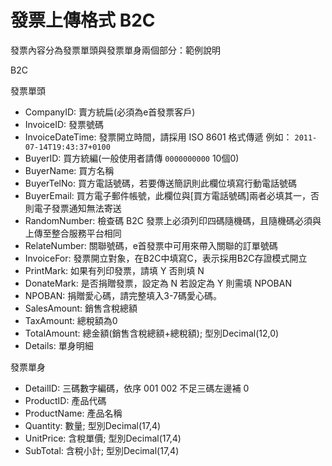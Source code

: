 # 發票上傳格式 B2C

發票內容分為發票單頭與發票單身兩個部分：範例說明

B2C

發票單頭

* CompanyID: 賣方統扁\(必須為e首發票客戶\)
* InvoiceID: 發票號碼
* InvoiceDateTime: 發票開立時間，請採用 ISO 8601 格式傳遞 例如： `2011-07-14T19:43:37+0100`
* BuyerID: 買方統編(一般使用者請傳 `0000000000` 10個0) 
* BuyerName: 買方名稱
* BuyerTelNo: 買方電話號碼，若要傳送簡訊則此欄位填寫行動電話號碼
* BuyerEmail: 買方電子郵件帳號，此欄位與\[買方電話號碼\]兩者必填其一，否則電子發票通知無法寄送
* RandomNumber: 檢查碼 B2C 發票上必須列印四碼隨機碼，且隨機碼必須與上傳至整合服務平台相同
* RelateNumber: 關聯號碼，e首發票中可用來帶入關聯的訂單號碼
* InvoiceFor: 發票開立對象，在B2C中填寫C，表示採用B2C存證模式開立
* PrintMark: 如果有列印發票，請填 Y 否則填 N
* DonateMark: 是否捐贈發票，設定為 N 若設定為 Y 則需填 NPOBAN
* NPOBAN: 捐贈愛心碼，請完整填入3-7碼愛心碼。
* SalesAmount: 銷售含稅總額
* TaxAmount: 總稅額為0
* TotalAmount: 總金額\(銷售含稅總額+總稅額\); 型別Decimal\(12,0\)
* Details: 單身明細

發票單身

* DetailID: 三碼數字編碼，依序 001 002 不足三碼左邊補 0
* ProductID: 產品代碼
* ProductName: 產品名稱
* Quantity: 數量; 型別Decimal\(17,4\)
* UnitPrice: 含稅單價; 型別Decimal\(17,4\)
* SubTotal: 含稅小計; 型別Decimal\(17,4\) 